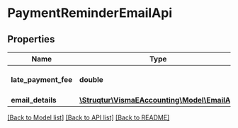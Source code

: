 # PaymentReminderEmailApi

## Properties
Name | Type | Description | Notes
------------ | ------------- | ------------- | -------------
**late_payment_fee** | **double** | Format: Max 2 decimals | [optional] 
**email_details** | [**\Struqtur\VismaEAccounting\Model\EmailApi**](EmailApi.md) |  | [optional] 

[[Back to Model list]](../README.md#documentation-for-models) [[Back to API list]](../README.md#documentation-for-api-endpoints) [[Back to README]](../README.md)


